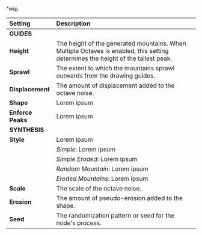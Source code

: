 ^wip

| Setting           | Description                                                                                                                      |
| :---------------- | :------------------------------------------------------------------------------------------------------------------------------- |
| **GUIDES**        |                                                                                                                                  |
| **Height**        | The height of the generated mountains. When Multiple Octaves is enabled, this setting determines the height of the tallest peak. |
| **Sprawl**        | The extent to which the mountains sprawl outwards from the drawing guides.                                                       |
| **Displacement**  | The amount of displacement added to the octave noise.                                                                            |
| **Shape**         | Lorem ipsum                                                                                                                      |
| **Enforce Peaks** | Lorem ipsum                                                                                                                      |
| **SYNTHESIS**     |                                                                                                                                  |
| **Style**         | Lorem ipsum                                                                                                                      |
|                   | *Simple*: Lorem ipsum                                                                                                            |
|                   | *Simple Eroded*: Lorem ipsum                                                                                                     |
|                   | *Random Mountain*: Lorem ipsum                                                                                                   |
|                   | *Eroded Mountains*: Lorem ipsum                                                                                                  |
| **Scale**         | The scale of the octave noise.                                                                                                   |
| **Erosion**       | The amount of pseudo-erosion added to the shape.                                                                                 |
| **Seed**          | The randomization pattern or seed for the node's process.                                                                        |